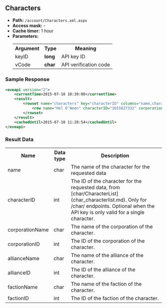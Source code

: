 ## Characters


* __Path:__ ``/account/Characters.xml.aspx``
* __Access mask:__ -  
* __Cache timer:__ 1 hour  
* __Parameters:__
    <table>
        <tbody>
            <tr>
                <th>Argument</th>
                <th>Type</th>
                <th>Meaning</th>
            </tr>
            <tr>
                <td>keyID</td>
                <td><strong>long</strong></td>
                <td>API key ID</td>
            <tr>
            <tr>
                <td>vCode</td>
                <td><strong>char</strong></td>
                <td>API verification code</td>
            <tr>
        </tbody>
    </table>

### Sample Response

```xml
<eveapi version="2">
    <currentTime>2015-07-10 10:39:08</currentTime>
    <result>
        <rowset name="characters" key="characterID" columns="name,characterID,corporationName,corporationID,allianceID,allianceName,factionID,factionName">
            <row name="Hel O'Ween" characterID="1655827332" corporationName="Men On A Mission" corporationID="1226284052" allianceID="0" allianceName="" factionID="0" factionName="" />
        </rowset>
    </result>
    <cachedUntil>2015-07-10 11:28:54</cachedUntil>
</eveapi>
```  

### Result Data

<table>
    <tbody>
        <tr>
            <th>Name</th>
            <th>Data type</th>
            <th>Description</th>
        </tr>
        <tr>
            <td>name</td>
            <td>char</td>
            <td>The name of the character for the requested data</td>
        </tr>
        <tr>
            <td>characterID</td>
            <td>int</td>
            <td>
                The ID of the character for the requested data, from [char/CharacterList](char_characterlist.md). 
                Only for /char/ endpoints. Optional when the API key is only valid for a single character.
            </td>
        </tr>
        <tr>
            <td>corporationName</td>
            <td>char</td>
            <td>The name of the corporation of the character.</td>
        </tr>
        <tr>
            <td>corporationID</td>
            <td>int</td>
            <td>The ID of the corporation of the character.</td>
        </tr>
        <tr>
            <td>allianceName</td>
            <td>char</td>
            <td>The name of the alliance of the character.</td>
        </tr>
        <tr>
            <td>allianceID</td>
            <td>int</td>
            <td>The ID of the alliance of the character.</td>
        </tr>
        <tr>
            <td>factionName</td>
            <td>char</td>
            <td>The name of the faction of the character.</td>
        </tr>
        <tr>
            <td>factionID</td>
            <td>int</td>
            <td>The ID of the faction of the character.</td>
        </tr>
    </tbody>
</table>
